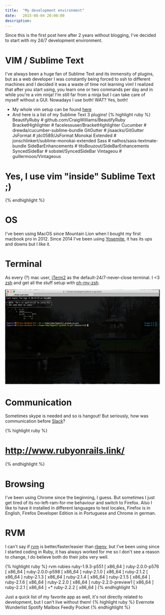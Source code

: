 ```yaml
---
title:  "My development environment"
date:   2015-08-04 20:00:00
description: 
---
```


Since this is the first post here after 2 years without blogging, I've decided to start with my 24/7 development environment.

VIM / Sublime Text
==================

I've always been a huge fan of Sublime Text and its immensity of plugins, but as a web developer I was constantly being forced to ssh to different machines and I decided it was a waste of time not learning vim! I realized that after you start using, you learn one or two commands per day and in while you're a vim ninja! I'm still far from a ninja but I can take care of myself without a GUI. Nowadays I use both! WAT? Yes, both!

* My whole vim setup can be found [here][vimrc]
* And here is a list of my Sublime Text 3 plugins!
{% highlight ruby %}
BeautifyRuby         # github.com/CraigWilliams/BeautifyRuby
BracketHighlighter   # facelessuser/BracketHighlighter
Cucumber             # drewda/cucumber-sublime-bundle
GitGutter            # jisaacks/GitGutter
JsFormat             # jdc0589/JsFormat
Monokai Extended     # jonschlinkert/sublime-monokai-extended
Sass                 # nathos/sass-textmate-bundle
SideBarEnhancements  # titoBouzout/SideBarEnhancements
SyncedSideBar        # sobstel/SyncedSideBar
Vintageou            # guillermooo/Vintageous

# Yes, I use vim "inside" Sublime Text ;)
{% endhighlight %}

OS
==
I've been using MacOS since Mountain Lion when I bought my first macbook pro in 2012. Since 2014 I've been using [Yosemite][yosemite], it has its ups and downs but I like it.

Terminal
========
As every (?) mac user, [iTerm2][iterm2] as the default-24/7-never-close terminal. I <3 [zsh][zsh] and get all the stuff setup with [oh-my-zsh][oh-my-zsh].

![zsh](/assets/images/zsh.png)

Communication
=============
Sometimes skype is needed and so is hangout! But seriously, how was communication before [Slack][slack]?

{% highlight ruby %}
# http://www.rubyonrails.link/
{% endhighlight %}

Browsing
========
I've been using Chrome since the beginning, I guess. But sometimes I just get tired of its no-left-ram-for-me behaviour and switch to Firefox. Also I like to have it installed in different languages to test locales, Firefox is in English, Firefox Developer Edition is in Portuguese and Chrome in german.

RVM
===
I can't say if [rvm][rvm] is better/faster/easier than [rbenv][rbenv], but I've been using since I started coding in Ruby, it has always worked for me so I don't see a reason to change, I do believe both do their jobs very well.

{% highlight ruby %}
rvm rubies
   ruby-1.9.3-p551 [ x86_64 ]
   ruby-2.0.0-p576 [ x86_64 ]
   ruby-2.0.0-p598 [ x86_64 ]
   ruby-2.1.0 [ x86_64 ]
   ruby-2.1.2 [ x86_64 ]
   ruby-2.1.3 [ x86_64 ]
   ruby-2.1.4 [ x86_64 ]
   ruby-2.1.5 [ x86_64 ]
   ruby-2.1.6 [ x86_64 ]
   ruby-2.2.0 [ x86_64 ]
   ruby-2.2.0-preview1 [ x86_64 ]
   ruby-2.2.1 [ x86_64 ]
=* ruby-2.2.2 [ x86_64 ]
{% endhighlight %}



Just a quick list of my favorite app as well, it's not directly related to development, but I can't live without them!
{% highlight ruby %}
Evernote      Wunderlist      Spotify
Mailbox       Feedly          Pocket
{% endhighlight %}


[vimrc]: https://github.com/fpgentil/vimrc
[yosemite]: https://www.apple.com/osx/
[iterm2]: https://www.iterm2.com/
[zsh]: http://www.zsh.org/
[oh-my-zsh]: http://ohmyz.sh/
[slack]: https://slack.com/
[rvm]: https://rvm.io/
[rbenv]: http://rbenv.org/
